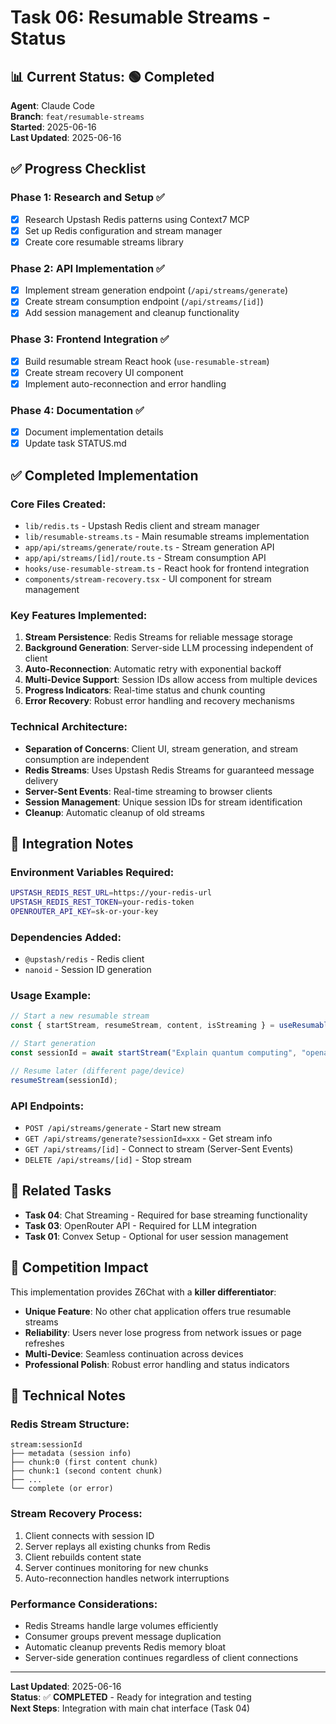 # Task 06: Resumable Streams - Status

## 📊 **Current Status**: 🟢 Completed

**Agent**: Claude Code  
**Branch**: `feat/resumable-streams`  
**Started**: 2025-06-16  
**Last Updated**: 2025-06-16 

## ✅ **Progress Checklist**

### **Phase 1: Research and Setup** ✅
- [x] Research Upstash Redis patterns using Context7 MCP
- [x] Set up Redis configuration and stream manager
- [x] Create core resumable streams library

### **Phase 2: API Implementation** ✅
- [x] Implement stream generation endpoint (`/api/streams/generate`)
- [x] Create stream consumption endpoint (`/api/streams/[id]`)
- [x] Add session management and cleanup functionality

### **Phase 3: Frontend Integration** ✅
- [x] Build resumable stream React hook (`use-resumable-stream`)
- [x] Create stream recovery UI component
- [x] Implement auto-reconnection and error handling

### **Phase 4: Documentation** ✅
- [x] Document implementation details
- [x] Update task STATUS.md

## ✅ **Completed Implementation**

### **Core Files Created:**
- `lib/redis.ts` - Upstash Redis client and stream manager
- `lib/resumable-streams.ts` - Main resumable streams implementation
- `app/api/streams/generate/route.ts` - Stream generation API
- `app/api/streams/[id]/route.ts` - Stream consumption API
- `hooks/use-resumable-stream.ts` - React hook for frontend integration
- `components/stream-recovery.tsx` - UI component for stream management

### **Key Features Implemented:**
1. **Stream Persistence**: Redis Streams for reliable message storage
2. **Background Generation**: Server-side LLM processing independent of client
3. **Auto-Reconnection**: Automatic retry with exponential backoff
4. **Multi-Device Support**: Session IDs allow access from multiple devices
5. **Progress Indicators**: Real-time status and chunk counting
6. **Error Recovery**: Robust error handling and recovery mechanisms

### **Technical Architecture:**
- **Separation of Concerns**: Client UI, stream generation, and stream consumption are independent
- **Redis Streams**: Uses Upstash Redis Streams for guaranteed message delivery
- **Server-Sent Events**: Real-time streaming to browser clients
- **Session Management**: Unique session IDs for stream identification
- **Cleanup**: Automatic cleanup of old streams

## 🚧 **Integration Notes**

### **Environment Variables Required:**
```bash
UPSTASH_REDIS_REST_URL=https://your-redis-url
UPSTASH_REDIS_REST_TOKEN=your-redis-token
OPENROUTER_API_KEY=sk-or-your-key
```

### **Dependencies Added:**
- `@upstash/redis` - Redis client
- `nanoid` - Session ID generation

### **Usage Example:**
```typescript
// Start a new resumable stream
const { startStream, resumeStream, content, isStreaming } = useResumableStream();

// Start generation
const sessionId = await startStream("Explain quantum computing", "openai/gpt-4o-mini");

// Resume later (different page/device)
resumeStream(sessionId);
```

### **API Endpoints:**
- `POST /api/streams/generate` - Start new stream
- `GET /api/streams/generate?sessionId=xxx` - Get stream info
- `GET /api/streams/[id]` - Connect to stream (Server-Sent Events)
- `DELETE /api/streams/[id]` - Stop stream

## 🔗 **Related Tasks**

- **Task 04**: Chat Streaming - Required for base streaming functionality
- **Task 03**: OpenRouter API - Required for LLM integration
- **Task 01**: Convex Setup - Optional for user session management

## 🎯 **Competition Impact**

This implementation provides Z6Chat with a **killer differentiator**:
- **Unique Feature**: No other chat application offers true resumable streams
- **Reliability**: Users never lose progress from network issues or page refreshes
- **Multi-Device**: Seamless continuation across devices
- **Professional Polish**: Robust error handling and status indicators

## 📝 **Technical Notes**

### **Redis Stream Structure:**
```
stream:sessionId
├── metadata (session info)
├── chunk:0 (first content chunk)
├── chunk:1 (second content chunk)
├── ...
└── complete (or error)
```

### **Stream Recovery Process:**
1. Client connects with session ID
2. Server replays all existing chunks from Redis
3. Client rebuilds content state
4. Server continues monitoring for new chunks
5. Auto-reconnection handles network interruptions

### **Performance Considerations:**
- Redis Streams handle large volumes efficiently
- Consumer groups prevent message duplication
- Automatic cleanup prevents Redis memory bloat
- Server-side generation continues regardless of client connections

---

**Last Updated**: 2025-06-16  
**Status**: ✅ **COMPLETED** - Ready for integration and testing  
**Next Steps**: Integration with main chat interface (Task 04)
